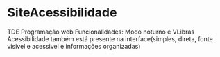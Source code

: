 # SiteAcessibilidade
TDE Programação web
Funcionalidades: Modo noturno e VLibras
Acessibilidade também está presente na interface(simples, direta, fonte visivel e acessivel e informações organizadas)
